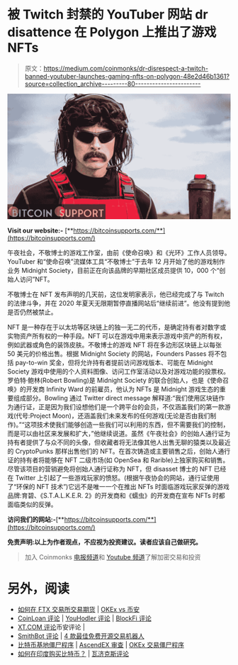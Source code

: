 # 被 Twitch 封禁的 YouTuber 网站 dr disattence 在 Polygon 上推出了游戏 NFTs

> 原文：<https://medium.com/coinmonks/dr-disrespect-a-twitch-banned-youtuber-launches-gaming-nfts-on-polygon-48e2d46b1361?source=collection_archive---------80----------------------->

![](img/4aa1be573906782e31c9cf19577a6903.png)

**Visit our website:-** [**https://bitcoinsupports.com/**](https://bitcoinsupports.com/)

午夜社会，不敬博士的游戏工作室，由前《使命召唤》和《光环》工作人员领导。YouTuber 和“使命召唤”流媒体工具“不敬博士”于去年 12 月开始了他的游戏制作业务 Midnight Society，目前正在向该品牌的早期社区成员提供 10，000 个“创始人访问”NFT。

不敬博士在 NFT 发布声明的几天前，这位发明家表示，他已经完成了与 Twitch 的法律斗争，并在 2020 年夏天无限期暂停直播网站后“继续前进”。他没有提到他是否仍然被禁止。

NFT 是一种存在于以太坊等区块链上的独一无二的代币，是确定持有者对数字或实物资产所有权的一种手段。NFT 可以在游戏中用来表示游戏中资产的所有权，例如武器或角色的装饰皮肤。不敬博士的游戏 NFT 将在多边形区块链上以每张 50 美元的价格出售。根据 Midnight Society 的网站，Founders Passes 将不包括 pay-to-win 奖金，但将允许持有者提前访问游戏版本、可能在 Midnight Society 游戏中使用的个人资料图像、访问工作室活动以及对游戏功能的投票权。罗伯特·鲍林(Robert Bowling)是 Midnight Society 的联合创始人，也是《使命召唤》的开发商 Infinity Ward 的前雇员，他认为 NFTs 是 Midnight 游戏生态的重要组成部分。Bowling 通过 Twitter direct message 解释道:“我们使用区块链作为通行证，正是因为我们设想他们是一个跨平台的会员，不仅涵盖我们的第一款游戏(代号:Project Moon)，还涵盖我们未来发布的任何游戏(无论是否由我们制作)。”“这项技术使我们能够创造一些我们可以利用的东西，但不需要我们的控制，而是可以由社区来发展和扩大，”他继续说道。虽然《午夜社会》的创始人通行证为持有者提供了与众不同的头像，但收藏者将无法像其他人出售无聊的猿类以及最近的 CryptoPunks 那样出售他们的 NFT。在首次铸造或主要销售之后，创始人通行证的持有者将能够在 NFT 二级市场(如 OpenSea 和 Rarible)上独家购买和销售。尽管该项目的营销避免将创始人通行证称为 NFT，但 disasset 博士的 NFT 已经在 Twitter 上引起了一些游戏玩家的愤怒。(根据午夜协会的网站，通行证使用了“环保的 NFT 技术”)它远不是唯一一个在推出 NFTs 时面临游戏玩家反弹的游戏品牌:育碧、《S.T.A.L.K.E.R. 2》的开发商和《蠕虫》的开发商在宣布 NFTs 时都面临类似的反弹。

**访问我们的网站:-**[**https://bitcoinsupports.com/**](https://bitcoinsupports.com/)

**免责声明:以上为作者观点，不应视为投资建议。读者应该自己做研究。**

> 加入 Coinmonks [电报频道](https://t.me/coincodecap)和 [Youtube 频道](https://www.youtube.com/c/coinmonks/videos)了解加密交易和投资

# 另外，阅读

*   [如何在 FTX 交易所交易期货](https://coincodecap.com/ftx-futures-trading) | [OKEx vs 币安](https://coincodecap.com/okex-vs-binance)
*   [CoinLoan 评论](https://coincodecap.com/coinloan-review) | [YouHodler 评论](/coinmonks/youhodler-4-easy-ways-to-make-money-98969b9689f2) | [BlockFi 评论](https://coincodecap.com/blockfi-review)
*   [XT.COM 评论](https://coincodecap.com/profittradingapp-for-binance)币安评论 |
*   [SmithBot 评论](https://coincodecap.com/smithbot-review) | [4 款最佳免费开源交易机器人](https://coincodecap.com/free-open-source-trading-bots)
*   [比特币基地僵尸程序](/coinmonks/coinbase-bots-ac6359e897f3) | [AscendEX 审查](/coinmonks/ascendex-review-53e829cf75fa) | [OKEx 交易僵尸程序](/coinmonks/okex-trading-bots-234920f61e60)
*   [如何在印度购买比特币？](/coinmonks/buy-bitcoin-in-india-feb50ddfef94) | [瓦济克斯评论](/coinmonks/wazirx-review-5c811b074f5b)